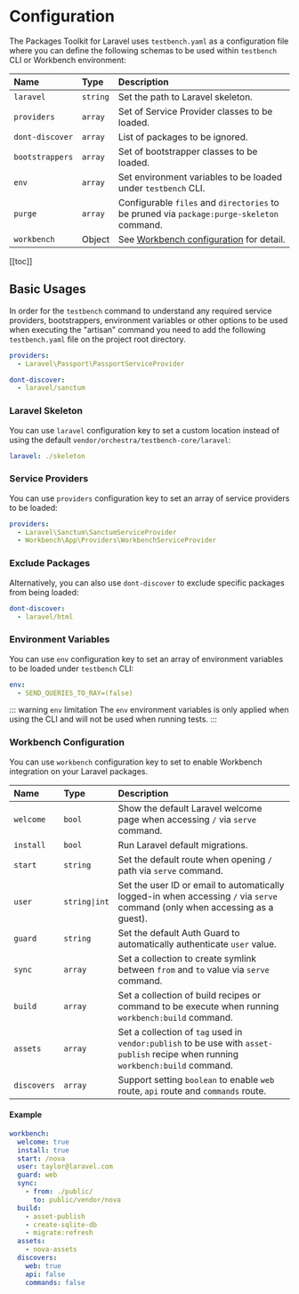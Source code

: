 # Configuration

The Packages Toolkit for Laravel uses `testbench.yaml` as a configuration file where you can define the following schemas to be used within `testbench` CLI or Workbench environment:

 Name            | Type      | Description
:----------------|:----------|:--------------------
 `laravel`       | `string`  | Set the path to Laravel skeleton.
 `providers`     | `array`   | Set of Service Provider classes to be loaded.
 `dont-discover` | `array`   | List of packages to be ignored.
 `bootstrappers` | `array`   | Set of bootstrapper classes to be loaded.
 `env`           | `array`   | Set environment variables to be loaded under `testbench` CLI.
 `purge`         | `array`   | Configurable `files` and `directories` to be pruned via `package:purge-skeleton` command.
 `workbench`     | Object    | See [Workbench configuration](#workbench-configuration) for detail.

 [[toc]]

## Basic Usages

In order for the `testbench` command to understand any required service providers, bootstrappers, environment variables or other options to be used when executing the "artisan" command you need to add the following `testbench.yaml` file on the project root directory.

```yaml
providers:
  - Laravel\Passport\PassportServiceProvider

dont-discover: 
  - laravel/sanctum
```

### Laravel Skeleton

You can use `laravel` configuration key to set a custom location instead of using the default `vendor/orchestra/testbench-core/laravel`:

```yaml
laravel: ./skeleton
```

### Service Providers

You can use `providers` configuration key to set an array of service providers to be loaded:

```yaml 
providers:
  - Laravel\Sanctum\SanctumServiceProvider
  - Workbench\App\Providers\WorkbenchServiceProvider
``` 

### Exclude Packages

Alternatively, you can also use `dont-discover` to exclude specific packages from being loaded:

```yaml
dont-discover:
  - laravel/html
```

### Environment Variables

You can use `env` configuration key to set an array of environment variables to be loaded under `testbench` CLI:

```yaml
env:
  - SEND_QUERIES_TO_RAY=(false)
```

::: warning `env` limitation
The `env` environment variables is only applied when using the CLI and will not be used when running tests.
:::

### Workbench Configuration

You can use `workbench` configuration key to set to enable Workbench integration on your Laravel packages.

 Name            | Type          | Description
:----------------|:--------------|:--------------------
 `welcome`       | `bool`        | Show the default Laravel welcome page when accessing `/` via `serve` command.
 `install`       | `bool`        | Run Laravel default migrations. 
 `start`         | `string`      | Set the default route when opening `/` path via `serve` command.
 `user`          | `string\|int` | Set the user ID or email to automatically logged-in when accessing `/` via `serve` command (only when accessing as a guest).
 `guard`         | `string`      | Set the default Auth Guard to automatically authenticate `user` value.
 `sync`          | `array`       | Set a collection to create symlink between `from` and `to` value via `serve` command.
 `build`         | `array`       | Set a collection of build recipes or command to be execute when running `workbench:build` command.
 `assets`        | `array`       | Set a collection of `tag` used in `vendor:publish` to be use with `asset-publish` recipe when running `workbench:build` command.
 `discovers`     | `array`       | Support setting `boolean` to enable `web` route, `api` route and `commands` route.
 
#### Example

```yaml
workbench:
  welcome: true
  install: true
  start: /nova
  user: taylor@laravel.com
  guard: web
  sync:
    - from: ./public/
      to: public/vendor/nova
  build:
    - asset-publish
    - create-sqlite-db
    - migrate:refresh
  assets:
    - nova-assets
  discovers:
    web: true
    api: false
    commands: false
```
